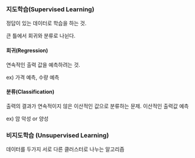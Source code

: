 
### 지도학습(Supervised Learning)
정답이 있는 데이터로 학습을 하는 것. 

큰 틀에서 회귀와 분류로 나뉜다.

#### 회귀(Regression)
연속적인 출력 값을 예측하려는 것.

ex) 가격 예측, 수량 예측 

#### 분류(Classification)
출력의 결과가 연속적이지 않은 이산적인 값으로 분류하는 문제. 이산적인 출력값 예측

ex) 암 악성 or 양성


### 비지도학습 (Unsupervised Learning)
데이터를 두가지 서로 다른 클러스터로 나누는 알고리즘 
